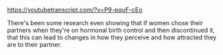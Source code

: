 https://youtubetranscript.com/?v=P9-pquF-cEo

 There's been some research even showing that if women chose their partners when they're on hormonal birth control and then discontinued it, that this can lead to changes in how they perceive and how attracted they are to their partner.